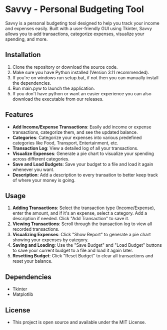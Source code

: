 # Savvy - Personal Budgeting Tool
Savvy is a personal budgeting tool designed to help you track your income and expenses easily. Built with a user-friendly GUI using Tkinter, Savvy allows you to add transactions, categorize expenses, visualize your spending, and more.

## Installation
1. Clone the repository or download the source code.
2. Make sure you have Python installed (Version 3.11 recommended).
3. If you're on windows run setup.bat, if not then you can manually install the dependencies.
4. Run main.pyw to launch the application.
5. If you don't have python or want an easier experience you can also download the executable from our releases.

## Features
- **Add Income/Expense Transactions**: Easily add income or expense transactions, categorize them, and see the updated balance.
- **Categories**: Categorize your expenses into various predefined categories like Food, Transport, Entertainment, etc.
- **Transaction Log**: View a detailed log of all your transactions.
- **Visualize Expenses**: Generate a pie chart to visualize your spending across different categories.
- **Save and Load Budgets**: Save your budget to a file and load it again whenever you want.
- **Description**: Add a description to every transation to better keep track of where your money is going.

## Usage
1. **Adding Transactions**: Select the transaction type (Income/Expense), enter the amount, and if it's an expense, select a category. Add a description if needed. Click "Add Transaction" to save it.
2. **Viewing Transactions**: Scroll through the transaction log to view all recorded transactions.
3. **Visualizing Expenses**: Click "Show Report" to generate a pie chart showing your expenses by category.
4. **Saving and Loading**: Use the "Save Budget" and "Load Budget" buttons to save your current budget to a file and load it again later.
5. **Resetting Budget**: Click "Reset Budget" to clear all transactions and reset your balance.

## Dependencies
- Tkinter
- Matplotlib

## License
- This project is open source and available under the MIT License.
